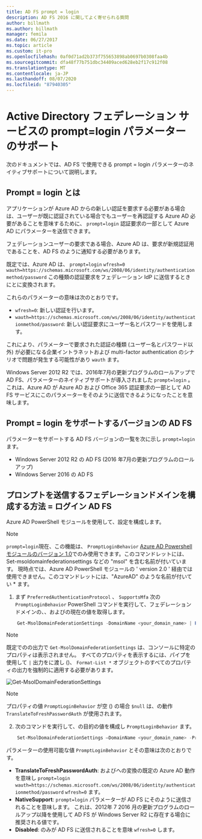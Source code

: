 ```yaml
---
title: AD FS prompt = login
description: AD FS 2016 に関してよく寄せられる質問
author: billmath
ms.author: billmath
manager: femila
ms.date: 06/27/2017
ms.topic: article
ms.custom: it-pro
ms.openlocfilehash: 0af0d71ad2b373f755653898ab0697b0308faa4b
ms.sourcegitcommit: dfa48f77b751dbc34409aced628eb2f17c912f08
ms.translationtype: MT
ms.contentlocale: ja-JP
ms.lasthandoff: 08/07/2020
ms.locfileid: "87940305"
---
```

# <a name="active-directory-federation-services-promptlogin-parameter-support"></a>Active Directory フェデレーション サービスの prompt=login パラメーターのサポート

次のドキュメントでは、AD FS で使用できる prompt = login パラメーターのネイティブサポートについて説明します。

## <a name="what-is-promptlogin"></a>Prompt = login とは

アプリケーションが Azure AD からの新しい認証を要求する必要がある場合は、ユーザーが既に認証されている場合でもユーザーを再認証する Azure AD 必要があることを意味するために、 `prompt=login` 認証要求の一部として Azure AD にパラメーターを送信できます。

フェデレーションユーザーの要求である場合、Azure AD は、要求が新規認証用であることを、AD FS のように通知する必要があります。

既定では、Azure AD は、 `prompt=login` `wfresh=0` `wauth=https://schemas.microsoft.com/ws/2008/06/identity/authenticationmethod/password` この種類の認証要求をフェデレーション IdP に送信するときにとに変換されます。

これらのパラメーターの意味は次のとおりです。

- `wfresh=0`: 新しい認証を行います。
- `wauth=https://schemas.microsoft.com/ws/2008/06/identity/authenticationmethod/password`: 新しい認証要求にユーザー名とパスワードを使用します。

これにより、パラメーターで要求された認証の種類 (ユーザー名とパスワード以外) が必要になる企業イントラネットおよび multi-factor authentication のシナリオで問題が発生する可能性があり `wauth` ます。

Windows Server 2012 R2 では、2016年7月の更新プログラムのロールアップで AD FS、パラメーターのネイティブサポートが導入されました `prompt=login` 。 これは、Azure AD が Azure AD および Office 365 認証要求の一部として AD FS サービスにこのパラメーターをそのように送信できるようになったことを意味します。

## <a name="ad-fs-versions-that-support-promptlogin"></a>Prompt = login をサポートするバージョンの AD FS

パラメーターをサポートする AD FS バージョンの一覧を次に示し `prompt=login` ます。

- Windows Server 2012 R2 の AD FS (2016 年7月の更新プログラムのロールアップ)
- Windows Server 2016 の AD FS

## <a name="how-to-configure-a-federated-domain-to-send-promptlogin-to-ad-fs"></a>プロンプトを送信するフェデレーションドメインを構成する方法 = ログイン AD FS

Azure AD PowerShell モジュールを使用して、設定を構成します。

> [!NOTE]
> `prompt=login`現在、この機能は、 `PromptLoginBehavior` [Azure AD Powershell モジュールのバージョン 1.0](https://connect.microsoft.com/site1164/Downloads/DownloadDetails.aspx?DownloadID=59185)でのみ使用できます。このコマンドレットには、Set-msoldomainfederationsettings などの "msol" を含む名前が付いています。  現時点では、Azure AD PowerShell モジュールの ' version 2.0 ' 経由では使用できません。このコマンドレットには、"AzureAD" のような名前が付いてい \* ます。

1. まず `PreferredAuthenticationProtocol` 、 `SupportsMfa` 次の `PromptLoginBehavior` PowerShell コマンドを実行して、フェデレーションドメインの、、およびの現在の値を取得します。

```powershell
    Get-MsolDomainFederationSettings -DomainName <your_domain_name> | Format-List *
```

> [!NOTE]
> 既定でのの出力で `Get-MsolDomainFederationSettings` は、コンソールに特定のプロパティは表示されません。 すべてのプロパティを表示するには、パイプを使用して `|` 出力をに渡し ()、 `Format-List *` オブジェクトのすべてのプロパティの出力を強制的に適用する必要があります。

![Get-MsolDomainFederationSettings](media/AD-FS-Prompt-Login/GetMsol.png)

> [!NOTE]
> プロパティの値 `PromptLoginBehavior` が空 () の場合 `$null` は、の動作 `TranslateToFreshPasswordAuth` が使用されます。

2. 次のコマンドを実行して、の目的の値を構成し `PromptLoginBehavior` ます。

```powershell
    Set-MsolDomainFederationSettings –DomainName <your_domain_name> -PreferredAuthenticationProtocol <current_value_from_step1> -SupportsMfa <current_value_from_step1> -PromptLoginBehavior <TranslateToFreshPasswordAuth|NativeSupport|Disabled>
```

パラメーターの使用可能な値 `PromptLoginBehavior` とその意味は次のとおりです。

- **TranslateToFreshPasswordAuth**: およびへの変換の既定の Azure AD 動作を意味し `prompt=login` `wauth=https://schemas.microsoft.com/ws/2008/06/identity/authenticationmethod/password` `wfresh=0` ます。
- **NativeSupport**: `prompt=login` パラメーターが AD FS にそのように送信されることを意味します。 これは、2012年 7 2016 月の更新プログラムのロールアップ以降を使用して AD FS が Windows Server R2 に存在する場合に推奨される値です。
- **Disabled**: のみが AD FS に送信されることを意味 `wfresh=0` します。
